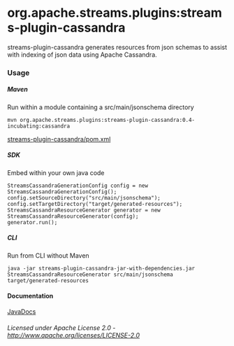 org.apache.streams.plugins:streams-plugin-cassandra
===================================================

streams-plugin-cassandra generates resources from json schemas to assist with indexing of json data using Apache Cassandra.

### Usage

##### Maven

Run within a module containing a src/main/jsonschema directory

    mvn org.apache.streams.plugins:streams-plugin-cassandra:0.4-incubating:cassandra

[streams-plugin-cassandra/pom.xml](streams-plugin-cassandra/pom.xml "streams-plugin-cassandra/pom.xml")

##### SDK

Embed within your own java code

    StreamsCassandraGenerationConfig config = new StreamsCassandraGenerationConfig();
    config.setSourceDirectory("src/main/jsonschema");
    config.setTargetDirectory("target/generated-resources");
    StreamsCassandraResourceGenerator generator = new StreamsCassandraResourceGenerator(config);
    generator.run();
    
##### CLI
    
Run from CLI without Maven

    java -jar streams-plugin-cassandra-jar-with-dependencies.jar StreamsCassandraResourceGenerator src/main/jsonschema target/generated-resources

#### Documentation

[JavaDocs](apidocs/index.html "JavaDocs")

###### Licensed under Apache License 2.0 - http://www.apache.org/licenses/LICENSE-2.0